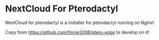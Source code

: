 # NextCloud For Pterodactyl

NextCloud for pterodactyl is a installer for pterodactyl running on Nginx!



Copy from https://github.com/finnie2006/ptero-eggs to develop on it!
